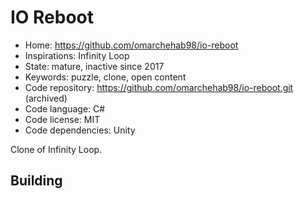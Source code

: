# IO Reboot

- Home: https://github.com/omarchehab98/io-reboot
- Inspirations: Infinity Loop
- State: mature, inactive since 2017
- Keywords: puzzle, clone, open content
- Code repository: https://github.com/omarchehab98/io-reboot.git (archived)
- Code language: C#
- Code license: MIT
- Code dependencies: Unity

Clone of Infinity Loop.

## Building
